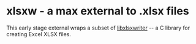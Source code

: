 # xlsxw - a max external to .xlsx files

This early stage external wraps a subset of [libxlsxwriter](https://github.com/jmcnamara/libxlsxwriter) -- a C library for creating Excel XLSX files.

